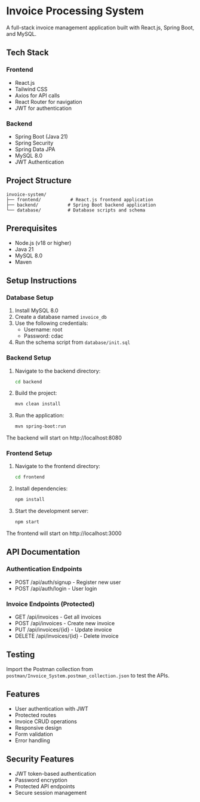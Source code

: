 # Invoice Processing System

A full-stack invoice management application built with React.js, Spring Boot, and MySQL.

## Tech Stack

### Frontend
- React.js
- Tailwind CSS
- Axios for API calls
- React Router for navigation
- JWT for authentication

### Backend
- Spring Boot (Java 21)
- Spring Security
- Spring Data JPA
- MySQL 8.0
- JWT Authentication

## Project Structure
```
invoice-system/
├── frontend/           # React.js frontend application
├── backend/           # Spring Boot backend application
└── database/          # Database scripts and schema
```

## Prerequisites
- Node.js (v18 or higher)
- Java 21
- MySQL 8.0
- Maven

## Setup Instructions

### Database Setup
1. Install MySQL 8.0
2. Create a database named `invoice_db`
3. Use the following credentials:
   - Username: root
   - Password: cdac
4. Run the schema script from `database/init.sql`

### Backend Setup
1. Navigate to the backend directory:
   ```bash
   cd backend
   ```
2. Build the project:
   ```bash
   mvn clean install
   ```
3. Run the application:
   ```bash
   mvn spring-boot:run
   ```
The backend will start on http://localhost:8080

### Frontend Setup
1. Navigate to the frontend directory:
   ```bash
   cd frontend
   ```
2. Install dependencies:
   ```bash
   npm install
   ```
3. Start the development server:
   ```bash
   npm start
   ```
The frontend will start on http://localhost:3000

## API Documentation

### Authentication Endpoints
- POST /api/auth/signup - Register new user
- POST /api/auth/login - User login

### Invoice Endpoints (Protected)
- GET /api/invoices - Get all invoices
- POST /api/invoices - Create new invoice
- PUT /api/invoices/{id} - Update invoice
- DELETE /api/invoices/{id} - Delete invoice

## Testing
Import the Postman collection from `postman/Invoice_System.postman_collection.json` to test the APIs.

## Features
- User authentication with JWT
- Protected routes
- Invoice CRUD operations
- Responsive design
- Form validation
- Error handling

## Security Features
- JWT token-based authentication
- Password encryption
- Protected API endpoints
- Secure session management 